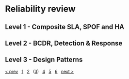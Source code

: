 # Reliability review

## Level 1 - Composite SLA, SPOF and HA

## Level 2 - BCDR, Detection & Response

## Level 3 - Design Patterns

[&lt; prev][prev] &nbsp; [1][1] &nbsp; [2][2] &nbsp; ([3][3]) &nbsp;
[4][4] &nbsp; [5][5] &nbsp; [6][6] &nbsp; [next &gt;][next]

[prev]: 03.B.Security.md
[next]: 03.D.Performance.md

[1]: 01.Workload.md
[2]: 02.Collection.md
[3]: 03.A.CostOptimization.md
[3.B]: 03.B.Security.md
[3.C]: 03.C.Reliability.md
[3.D]: 03.D.Performance.md
[3.E]: 03.E.Operations.md
[4]: 04.Prioritize.md
[5]: 05.Roadmap
[6]: 06.Finalize.md